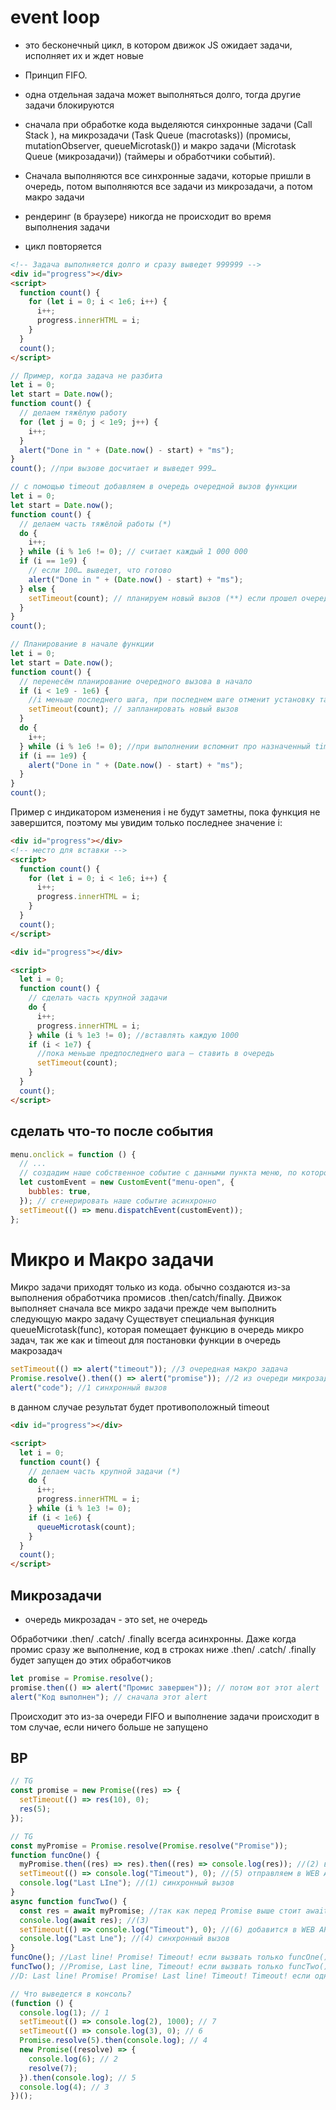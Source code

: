 # event loop

- это бесконечный цикл, в котором движок JS ожидает задачи, исполняет их и ждет новые
- Принцип FIFO.

- одна отдельная задача может выполняться долго, тогда другие задачи блокируются
- сначала при обработке кода выделяются синхронные задачи (Call Stack ), на микрозадачи (Task Queue (macrotasks)) (промисы, mutationObserver, queueMicrotask()) и макро задачи (Microtask Queue (микрозадачи)) (таймеры и обработчики событий).
- Сначала выполняются все синхронные задачи, которые пришли в очередь, потом выполняются все задачи из микрозадачи, а потом макро задачи
- рендеринг (в браузере) никогда не происходит во время выполнения задачи
- цикл повторяется

```html
<!-- Задача выполняется долго и сразу выведет 999999 -->
<div id="progress"></div>
<script>
  function count() {
    for (let i = 0; i < 1e6; i++) {
      i++;
      progress.innerHTML = i;
    }
  }
  count();
</script>
```

```js
// Пример, когда задача не разбита
let i = 0;
let start = Date.now();
function count() {
  // делаем тяжёлую работу
  for (let j = 0; j < 1e9; j++) {
    i++;
  }
  alert("Done in " + (Date.now() - start) + "ms");
}
count(); //при вызове досчитает и выведет 999…

// с помощью timeout добавляем в очередь очередной вызов функции
let i = 0;
let start = Date.now();
function count() {
  // делаем часть тяжёлой работы (*)
  do {
    i++;
  } while (i % 1e6 != 0); // считает каждый 1 000 000
  if (i == 1e9) {
    // если 100… выведет, что готово
    alert("Done in " + (Date.now() - start) + "ms");
  } else {
    setTimeout(count); // планируем новый вызов (**) если прошел очередной 1 000 000, но не конец, запланировать еще один вызов функции
  }
}
count();
```

```js
// Планирование в начале функции
let i = 0;
let start = Date.now();
function count() {
  // перенесём планирование очередного вызова в начало
  if (i < 1e9 - 1e6) {
    //i меньше последнего шага, при последнем шаге отменит установку таймера
    setTimeout(count); // запланировать новый вызов
  }
  do {
    i++;
  } while (i % 1e6 != 0); //при выполнении вспомнит про назначенный timeout
  if (i == 1e9) {
    alert("Done in " + (Date.now() - start) + "ms");
  }
}
count();
```

Пример с индикатором
изменения i не будут заметны, пока функция не завершится, поэтому мы увидим только последнее значение i:

```html
<div id="progress"></div>
<!-- место для вставки -->
<script>
  function count() {
    for (let i = 0; i < 1e6; i++) {
      i++;
      progress.innerHTML = i;
    }
  }
  count();
</script>

<div id="progress"></div>

<script>
  let i = 0;
  function count() {
    // сделать часть крупной задачи
    do {
      i++;
      progress.innerHTML = i;
    } while (i % 1e3 != 0); //вставлять каждую 1000
    if (i < 1e7) {
      //пока меньше предпоследнего шага – ставить в очередь
      setTimeout(count);
    }
  }
  count();
</script>
```

## сделать что-то после события

```js
menu.onclick = function () {
  // ...
  // создадим наше собственное событие с данными пункта меню, по которому щёлкнули мышью
  let customEvent = new CustomEvent("menu-open", {
    bubbles: true,
  }); // сгенерировать наше событие асинхронно
  setTimeout(() => menu.dispatchEvent(customEvent));
};
```

# Микро и Макро задачи

Микро задачи приходят только из кода. обычно создаются из-за выполнения обработчика промисов .then/catch/finally. Движок выполняет сначала все микро задачи прежде чем выполнить следующую макро задачу
Существует специальная функция queueMicrotask(func), которая помещает функцию в очередь микро задач, так же как и timeout для постановки функции в очередь макрозадач

```js
setTimeout(() => alert("timeout")); //3 очередная макро задача
Promise.resolve().then(() => alert("promise")); //2 из очереди микрозадач
alert("code"); //1 синхронный вызов
```

в данном случае результат будет противоположный timeout

```html
<div id="progress"></div>

<script>
  let i = 0;
  function count() {
    // делаем часть крупной задачи (*)
    do {
      i++;
      progress.innerHTML = i;
    } while (i % 1e3 != 0);
    if (i < 1e6) {
      queueMicrotask(count);
    }
  }
  count();
</script>
```

## Микрозадачи

- очередь микрозадач - это set, не очередь

Обработчики .then/ .catch/ .finally всегда асинхронны. Даже когда промис сразу же выполнение, код в строках ниже .then/ .catch/ .finally будет запущен до этих обработчиков

```js
let promise = Promise.resolve();
promise.then(() => alert("Промис завершен")); // потом вот этот alert
alert("Код выполнен"); // сначала этот alert
```

Происходит это из-за очереди FIFO и выполнение задачи происходит в том случае, если ничего больше не запущено

## BP

```js
// TG
const promise = new Promise((res) => {
  setTimeout(() => res(10), 0);
  res(5);
});

// TG
const myPromise = Promise.resolve(Promise.resolve("Promise"));
function funcOne() {
  myPromise.then((res) => res).then((res) => console.log(res)); //(2) выполняем обещание
  setTimeout(() => console.log("Timeout"), 0); //(5) отправляем в WEB APIб а значит в очереди еще funcTwo
  console.log("Last LIne"); //(1) синхронный вызов
}
async function funcTwo() {
  const res = await myPromise; //так как перед Promise выше стоит await, то ждем выполнения
  console.log(await res); //(3)
  setTimeout(() => console.log("Timeout"), 0); //(6) добавится в WEB API
  console.log("Last Lne"); //(4) синхронный вызов
}
funcOne(); //Last line! Promise! Timeout! если вызвать только funcOne()
funcTwo(); //Promise, Last line, Timeout! если вызвать только funcTwo()
//D: Last line! Promise! Promise! Last line! Timeout! Timeout! если одновременно
```

```js
// Что выведется в консоль?
(function () {
  console.log(1); // 1
  setTimeout(() => console.log(2), 1000); // 7
  setTimeout(() => console.log(3), 0); // 6
  Promise.resolve(5).then(console.log); // 4
  new Promise((resolve) => {
    console.log(6); // 2
    resolve(7);
  }).then(console.log); // 5
  console.log(4); // 3
})();
```
